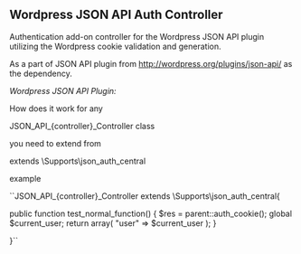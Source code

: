 ## Wordpress JSON API Auth Controller

Authentication add-on controller for the Wordpress JSON API plugin utilizing the Wordpress cookie validation and generation.

As a part of JSON API plugin from http://wordpress.org/plugins/json-api/ as the dependency.

*Wordpress JSON API Plugin:*

How does it work
for any 

JSON_API_{controller}_Controller class 

you need to extend from 

extends \Supports\json_auth_central


example

``JSON_API_{controller}_Controller extends \Supports\json_auth_central{

   public function test_normal_function()
    {
        $res = parent::auth_cookie();
        global $current_user;
        return array(
            "user" => $current_user
        );
    }
    
}``

